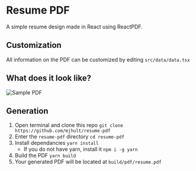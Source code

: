 # Resume PDF

A simple resume design made in React using ReactPDF.

## Customization

All information on the PDF can be customized by editing `src/data/data.tsx`

## What does it look like?

![Sample PDF](https://github.com/mjhult/resume-pdf/blob/main/image.jpg?raw=true)

## Generation

1. Open terminal and clone this repo `git clone https://github.com/mjhult/resume-pdf`
2. Enter the `resume-pdf` directory `cd resume-pdf`
3. Install dependancies `yarn install`
   - If you do not have yarn, install it `npm i -g yarn`
4. Build the PDF `yarn build`
5. Your generated PDF will be located at `build/pdf/resume.pdf`
